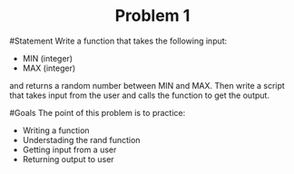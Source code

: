 <h1 align="center">Problem 1</h1>

#Statement
Write a function that takes the following input:

- MIN (integer)
- MAX (integer)

and returns a random number between MIN and MAX. Then write a script that takes input from the user and calls the function to get the output.

#Goals
The point of this problem is to practice:
- Writing a function
- Understading the rand function
- Getting input from a user
- Returning output to user
